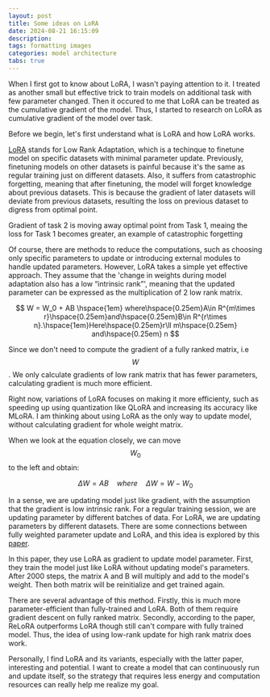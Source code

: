 ```yaml
---
layout: post
title: Some ideas on LoRA
date: 2024-08-21 16:15:09
description: 
tags: formatting images
categories: model architecture
tabs: true
---
```


When I first got to know about LoRA, I wasn't paying attention to it. I treated as another small but effective trick to train models on additional task with few parameter changed. Then it occured to me that LoRA can be treated as the cumulative gradient of the model. Thus, I started to research on LoRA as cumulative gradient of the model over task. 

Before we begin, let's first understand what is LoRA and how LoRA works. 

[LoRA](https://arxiv.org/abs/2106.09685) stands for Low Rank Adaptation, which is a techinque to finetune model on specific datasets with minimal parameter update. Previously, finetuning models on other datasets is painful because it's the same as regular training just on different datasets. Also, it suffers from catastrophic forgetting, meaning that after finetuning, the model will forget knowledge about previous datasets. This is because the gradient of later datasets will deviate from previous datasets, resulting the loss on previous dataset to digress from optimal point. 

<img url = "assets/img/blog/WechatIMG3501.png">Gradient of task 2 is moving away optimal point from Task 1, meaing the loss for Task 1 becomes greater, an example of catastrophic forgetting</img>

Of course, there are methods to reduce the computations, such as choosing only specific parameters to update or introducing external modules to handle updated parameters. However, LoRA takes a simple yet effective approach. They assume that the 'change in weights during model adaptation also has a low “intrinsic rank”', meaning that the updated parameter can be expressed as the multiplication of 2 low rank matrix.

$$
W = W_0 + AB \hspace{1em} where\hspace{0.25em}A\in R^{m\times r}\hspace{0.25em}and\hspace{0.25em}B\in R^{r\times n}.\hspace{1em}Here\hspace{0.25em}r\ll m\hspace{0.25em} and\hspace{0.25em} n
$$

Since we don't need to compute the gradient of a fully ranked matrix, i.e $$W$$. We only calculate gradients of low rank matrix that has fewer parameters, calculating gradient is much more efficient. 

Right now, variations of LoRA focuses on making it more efficienty, such as speeding up using quantization like QLoRA and increasing its accuracy like MLoRA. I am thinking about using LoRA as the only way to update model, without calculating gradient for whole weight matrix.

When we look at the equation closely, we can move $$W_0$$ to the left and obtain:

$$
\Delta W = AB \hspace{1em} where \hspace{1em}\Delta W = W - W_0
$$

In a sense, we are updating model just like gradient, with the assumption that the gradient is low intrinsic rank. For a regular training session, we are updating parameter by different batches of data. For LoRA, we are updating parameters by different datasets. There are some connections between fully weighted parameter update and LoRA, and this idea is explored by this [paper](https://arxiv.org/pdf/2307.05695). 

In this paper, they use LoRA as gradient to update model parameter. First, they train the model just like LoRA without updating model's parameters. After 2000 steps, the matrix A and B will multiply and add to the model's weight. Then both matrix will be reinitialize and get trained again. 

There are several advantage of this method. Firstly, this is much more parameter-efficient than fully-trained and LoRA. Both of them require gradient descent on fully ranked matrix. Secondly, according to the paper, ReLoRA outperforms LoRA though still can't compare with fully trained model. Thus, the idea of using low-rank update for high rank matrix does work.
<img url = "assets/img/blog/WechatIMG3500.png"></img>

Personally, I find LoRA and its variants, especially with the latter paper, interesting and potential. I want to create a model that can continuously run and update itself, so the strategy that requires less energy and computation resources can really help me realize my goal.




